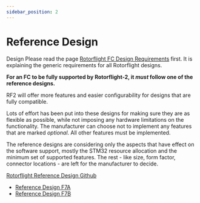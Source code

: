 ```yaml
---
sidebar_position: 2
---
```



# Reference Design

Design
Please read the page [Rotorflight FC Design Requirements](./Design-Requirements.md) first. It is explaining the generic requirements for all Rotorflight designs.

__For an FC to be fully supported by Rotorflight-2, it _must_ follow one of the reference designs.__

RF2 will offer more features and easier configurability for designs that are fully compatible.

Lots of effort has been put into these designs for making sure they are as flexible as possible, while not imposing any hardware limitations on the functionality. The manufacturer can choose not to implement any features that are marked _optional_. All other features must be implemented.

The reference designs are considering only the aspects that have effect on the software support, mostly the STM32 resource allocation and the minimum set of supported features. The rest - like size, form factor, connector locations - are left for the manufacturer to decide.

[Rotorflight Reference Design Github](https://github.com/rotorflight/rotorflight-ref-design)

- [Reference Design F7A](https://github.com/rotorflight/rotorflight-ref-design/blob/master/Reference-Design-F7A.md)  
- [Reference Design F7B](https://github.com/rotorflight/rotorflight-ref-design/blob/master/Reference-Design-F7B.md)